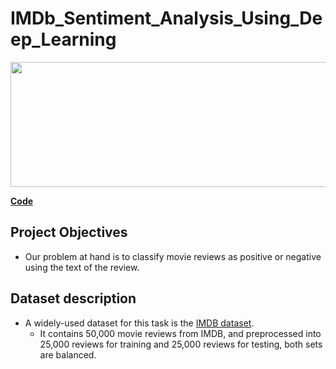 # IMDb_Sentiment_Analysis_Using_Deep_Learning

<img src="https://github.com/will-zw-wang/IMDb_Sentiment_Analysis_Using_Deep_Learning/blob/master/images/IMDb_image.jpg" width="800" height="200">

[**Code**](pending)

## Project Objectives

- Our problem at hand is to classify movie reviews as positive or negative using the text of the review.

## Dataset description
- A widely-used dataset for this task is the [IMDB dataset](https://www.tensorflow.org/api_docs/python/tf/keras/datasets/imdb). 
  - It contains 50,000 movie reviews from IMDB, and preprocessed into 25,000 reviews for training and 25,000 reviews for testing, both sets are balanced.
  
